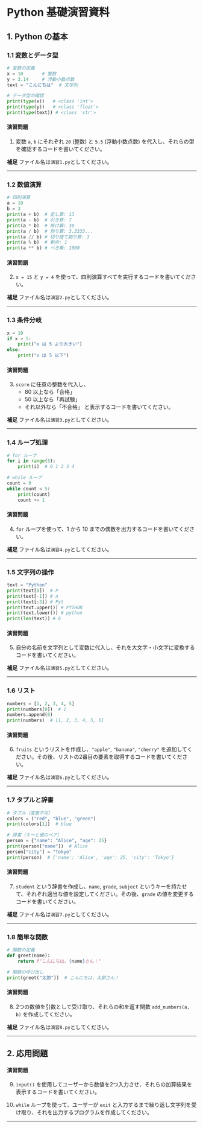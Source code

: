 # Python 基礎演習資料

## 1. Python の基本

### 1.1 変数とデータ型
```python
# 変数の定義
x = 10       # 整数
y = 3.14     # 浮動小数点数
text = "こんにちは"  # 文字列

# データ型の確認
print(type(x))   # <class 'int'>
print(type(y))   # <class 'float'>
print(type(text)) # <class 'str'>
```

#### **演習問題**
1. 変数 `a`, `b` にそれぞれ `20` (整数) と `5.5` (浮動小数点数) を代入し、それらの型を確認するコードを書いてください。

**補足**
ファイル名は`演習1.py`としてください。

---

### 1.2 数値演算
```python
# 四則演算
a = 10
b = 3
print(a + b)  # 足し算: 13
print(a - b)  # 引き算: 7
print(a * b)  # 掛け算: 30
print(a / b)  # 割り算: 3.3333...
print(a // b) # 切り捨て割り算: 3
print(a % b)  # 剰余: 1
print(a ** b) # べき乗: 1000
```

#### **演習問題**
2. `x = 15` と `y = 4` を使って、四則演算すべてを実行するコードを書いてください。

**補足**
ファイル名は`演習2.py`としてください。

---

### 1.3 条件分岐
```python
x = 10
if x > 5:
    print("x は 5 より大きい")
else:
    print("x は 5 以下")
```

#### **演習問題**
3. `score` に任意の整数を代入し、
   - 80 以上なら「合格」
   - 50 以上なら「再試験」
   - それ以外なら「不合格」
   と表示するコードを書いてください。

**補足**
ファイル名は`演習3.py`としてください。

---

### 1.4 ループ処理
```python
# for ループ
for i in range(5):
    print(i)  # 0 1 2 3 4

# while ループ
count = 0
while count < 5:
    print(count)
    count += 1
```

#### **演習問題**
4. `for` ループを使って、1 から 10 までの偶数を出力するコードを書いてください。

**補足**
ファイル名は`演習4.py`としてください。

---

### 1.5 文字列の操作
```python
text = "Python"
print(text[0])  # P
print(text[-1]) # n
print(text[:3]) # Pyt
print(text.upper()) # PYTHON
print(text.lower()) # python
print(len(text)) # 6
```

#### **演習問題**
5. 自分の名前を文字列として変数に代入し、それを大文字・小文字に変換するコードを書いてください。

**補足**
ファイル名は`演習5.py`としてください。

---

### 1.6 リスト
```python
numbers = [1, 2, 3, 4, 5]
print(numbers[0])  # 1
numbers.append(6)
print(numbers)  # [1, 2, 3, 4, 5, 6]
```

#### **演習問題**
6. `fruits` というリストを作成し、`"apple"`, `"banana"`, `"cherry"` を追加してください。その後、リストの2番目の要素を取得するコードを書いてください。

**補足**
ファイル名は`演習6.py`としてください。

---

### 1.7 タプルと辞書
```python
# タプル（変更不可）
colors = ("red", "blue", "green")
print(colors[1])  # blue

# 辞書（キーと値のペア）
person = {"name": "Alice", "age": 25}
print(person["name"])  # Alice
person["city"] = "Tokyo"
print(person)  # {'name': 'Alice', 'age': 25, 'city': 'Tokyo'}
```

#### **演習問題**
7. `student` という辞書を作成し、`name`, `grade`, `subject` というキーを持たせて、それぞれ適当な値を設定してください。その後、`grade` の値を変更するコードを書いてください。

**補足**
ファイル名は`演習7.py`としてください。

---

### 1.8 簡単な関数
```python
# 関数の定義
def greet(name):
    return f"こんにちは、{name}さん！"

# 関数の呼び出し
print(greet("太郎"))  # こんにちは、太郎さん！
```

#### **演習問題**
8. 2つの数値を引数として受け取り、それらの和を返す関数 `add_numbers(a, b)` を作成してください。

**補足**
ファイル名は`演習8.py`としてください。

---

## 2. 応用問題
#### **演習問題**
9. `input()` を使用してユーザーから数値を2つ入力させ、それらの加算結果を表示するコードを書いてください。

10. `while` ループを使って、ユーザーが `exit` と入力するまで繰り返し文字列を受け取り、それを出力するプログラムを作成してください。

---
